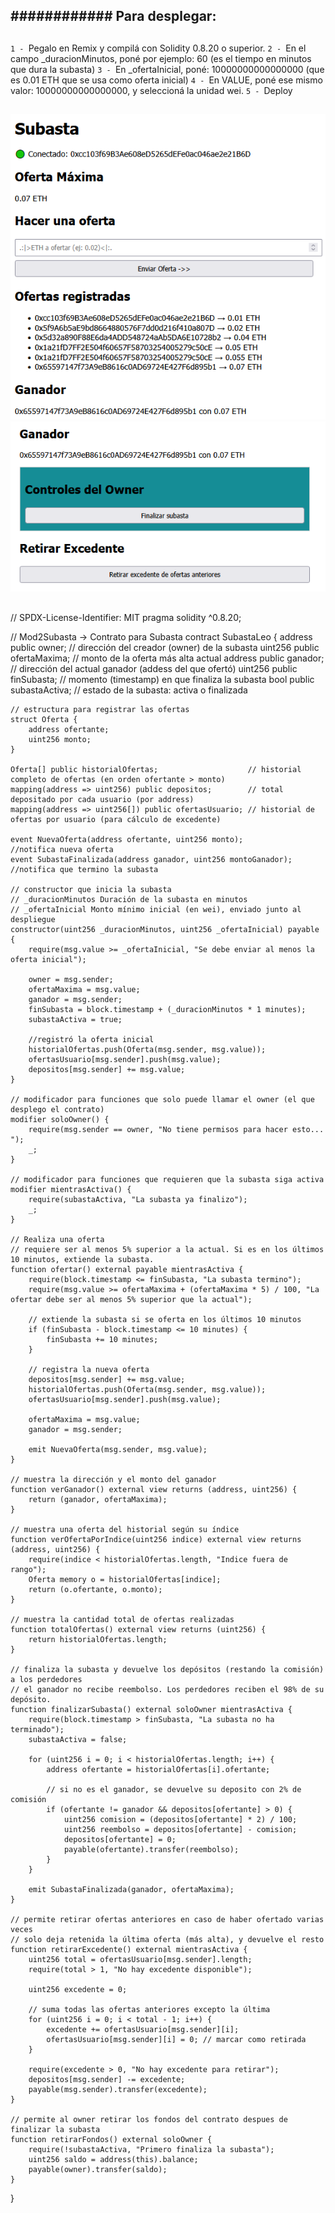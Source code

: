 ## ###################################################
## ############     Para desplegar:     ##############                                                
## ###################################################
`1 - `Pegalo en Remix y compilá con Solidity 0.8.20 o superior.
`2 - `En el campo _duracionMinutos, poné por ejemplo: 60 (es el tiempo en minutos que dura la subasta)
`3 - `En _ofertaInicial, poné: 10000000000000000 (que es 0.01 ETH que se usa como oferta inicial)
`4 - `En VALUE, poné ese mismo valor: 10000000000000000, y seleccioná la unidad wei.
`5 - `Deploy
## ###################################################
## ###################################################
![Subasta Img1](img.readme/subasta_front1.png) 
![Subasta Img2](img.readme/subasta_front2.png)
## ###################################################
## ###################################################
// SPDX-License-Identifier: MIT
pragma solidity ^0.8.20;

// Mod2Subasta -> Contrato para Subasta
contract SubastaLeo {
    address public owner;              // dirección del creador (owner) de la subasta
    uint256 public ofertaMaxima;       // monto de la oferta más alta actual
    address public ganador;            // dirección del actual ganador (addess del que ofertó)
    uint256 public finSubasta;         // momento (timestamp) en que finaliza la subasta
    bool public subastaActiva;         // estado de la subasta: activa o finalizada

    // estructura para registrar las ofertas
    struct Oferta {
        address ofertante;
        uint256 monto;
    }

    Oferta[] public historialOfertas;                    // historial completo de ofertas (en orden ofertante > monto)
    mapping(address => uint256) public depositos;        // total depositado por cada usuario (por address)
    mapping(address => uint256[]) public ofertasUsuario; // historial de ofertas por usuario (para cálculo de excedente)

    event NuevaOferta(address ofertante, uint256 monto);            //notifica nueva oferta
    event SubastaFinalizada(address ganador, uint256 montoGanador); //notifica que termino la subasta

    // constructor que inicia la subasta
    // _duracionMinutos Duración de la subasta en minutos
    // _ofertaInicial Monto mínimo inicial (en wei), enviado junto al despliegue
    constructor(uint256 _duracionMinutos, uint256 _ofertaInicial) payable {
        require(msg.value >= _ofertaInicial, "Se debe enviar al menos la oferta inicial");

        owner = msg.sender;
        ofertaMaxima = msg.value;
        ganador = msg.sender;
        finSubasta = block.timestamp + (_duracionMinutos * 1 minutes);
        subastaActiva = true;

        //registró la oferta inicial
        historialOfertas.push(Oferta(msg.sender, msg.value));
        ofertasUsuario[msg.sender].push(msg.value);
        depositos[msg.sender] += msg.value;
    }

    // modificador para funciones que solo puede llamar el owner (el que desplego el contrato)
    modifier soloOwner() {
        require(msg.sender == owner, "No tiene permisos para hacer esto... ");
        _;
    }

    // modificador para funciones que requieren que la subasta siga activa
    modifier mientrasActiva() {
        require(subastaActiva, "La subasta ya finalizo");
        _;
    }

    // Realiza una oferta
    // requiere ser al menos 5% superior a la actual. Si es en los últimos 10 minutos, extiende la subasta.
    function ofertar() external payable mientrasActiva {
        require(block.timestamp <= finSubasta, "La subasta termino");
        require(msg.value >= ofertaMaxima + (ofertaMaxima * 5) / 100, "La ofertar debe ser al menos 5% superior que la actual");

        // extiende la subasta si se oferta en los últimos 10 minutos
        if (finSubasta - block.timestamp <= 10 minutes) {
            finSubasta += 10 minutes;
        }

        // registra la nueva oferta
        depositos[msg.sender] += msg.value;
        historialOfertas.push(Oferta(msg.sender, msg.value));
        ofertasUsuario[msg.sender].push(msg.value);

        ofertaMaxima = msg.value;
        ganador = msg.sender;

        emit NuevaOferta(msg.sender, msg.value);
    }

    // muestra la dirección y el monto del ganador
    function verGanador() external view returns (address, uint256) {
        return (ganador, ofertaMaxima);
    }

    // muestra una oferta del historial según su índice
    function verOfertaPorIndice(uint256 indice) external view returns (address, uint256) {
        require(indice < historialOfertas.length, "Indice fuera de rango");
        Oferta memory o = historialOfertas[indice];
        return (o.ofertante, o.monto);
    }

    // muestra la cantidad total de ofertas realizadas
    function totalOfertas() external view returns (uint256) {
        return historialOfertas.length;
    }

    // finaliza la subasta y devuelve los depósitos (restando la comisión) a los perdedores
    // el ganador no recibe reembolso. Los perdedores reciben el 98% de su depósito.
    function finalizarSubasta() external soloOwner mientrasActiva {
        require(block.timestamp > finSubasta, "La subasta no ha terminado");
        subastaActiva = false;

        for (uint256 i = 0; i < historialOfertas.length; i++) {
            address ofertante = historialOfertas[i].ofertante;

            // si no es el ganador, se devuelve su deposito con 2% de comisión
            if (ofertante != ganador && depositos[ofertante] > 0) {
                uint256 comision = (depositos[ofertante] * 2) / 100;
                uint256 reembolso = depositos[ofertante] - comision;
                depositos[ofertante] = 0;
                payable(ofertante).transfer(reembolso);
            }
        }

        emit SubastaFinalizada(ganador, ofertaMaxima);
    }

    // permite retirar ofertas anteriores en caso de haber ofertado varias veces
    // solo deja retenida la última oferta (más alta), y devuelve el resto
    function retirarExcedente() external mientrasActiva {
        uint256 total = ofertasUsuario[msg.sender].length;
        require(total > 1, "No hay excedente disponible");

        uint256 excedente = 0;

        // suma todas las ofertas anteriores excepto la última
        for (uint256 i = 0; i < total - 1; i++) {
            excedente += ofertasUsuario[msg.sender][i];
            ofertasUsuario[msg.sender][i] = 0; // marcar como retirada
        }

        require(excedente > 0, "No hay excedente para retirar");
        depositos[msg.sender] -= excedente;
        payable(msg.sender).transfer(excedente);
    }

    // permite al owner retirar los fondos del contrato despues de finalizar la subasta
    function retirarFondos() external soloOwner {
        require(!subastaActiva, "Primero finaliza la subasta");
        uint256 saldo = address(this).balance;
        payable(owner).transfer(saldo);
    }
}
